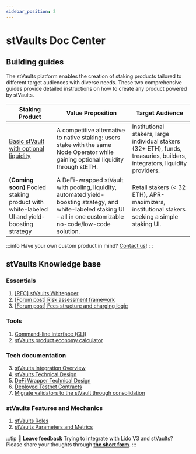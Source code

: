 ```yaml
---
sidebar_position: 2
---
```


# stVaults Doc Center

## Building guides
The stVaults platform enables the creation of staking products tailored to different target audiences with diverse needs. These two comprehensive guides provide detailed instructions on how to create any product powered by stVaults.

| Staking Product | Value Proposition | Target Audience |
| -------- | -------- | -------- |
| [Basic stVault with optional liquidity](./building-guides/basic-stvault.md) | A competitive alternative to native staking: users stake with the same Node Operator while gaining optional liquidity through stETH. | Institutional stakers, large individual stakers (32+ ETH), funds, treasuries, builders, integrators, liquidity providers. |
| **(Coming soon)** Pooled staking product with white-labeled UI and yield-boosting strategy | A DeFi-wrapped stVault with pooling, liquidity, automated yield-boosting strategy, and white-labeled staking UI – all in one customizable no-code/low-code solution. | Retail stakers (< 32 ETH), APR-maximizers, institutional stakers seeking a simple staking UI. |

:::info
Have your own custom product in mind? [Contact us](https://tally.so/r/mVrkZa)!
:::


## stVaults Knowledge base
### Essentials
1. [[RFC] stVaults Whitepaper](https://hackmd.io/@lido/B1NuB15-gx)
2. [[Forum post] Risk assessment framework](https://research.lido.fi/t/risk-assessment-framework-for-stvaults/9978/4)
3. [[Forum post] Fees structure and charging logic](https://research.lido.fi/t/default-risk-assessment-framework-and-fees-parameters-for-lido-v3-stvaults/10504)

### Tools
1. [Command-line interface (CLI)](https://lidofinance.github.io/lido-staking-vault-cli/)
2. [stVaults product economy calculator](https://docs.google.com/spreadsheets/d/1Zwixmdq93Pe_jXeuKZTMj5yY_b7HEh8ua5OY_6icxT8/edit?usp=sharing)

### Tech documentation
3. [stVaults Integration Overview](./integration-overview.md)
1. [stVaults Technical Design](https://hackmd.io/@lido/stVaults-design)
2. [DeFi Wrapper Technical Design](https://hackmd.io/@lido/lido-v3-wrapper-design)
4. [Deployed Testnet Contracts](../../deployed-contracts/hoodi-lidov3/)
5. [Migrate validators to the stVault through consolidation](./consolidation.md)

### stVaults Features and Mechanics
1. [stVaults Roles](./roles-and-permissions.md)
2. [stVaults Parameters and Metrics](./parameters-and-metrics.md)


:::tip 📣 **Leave feedback**
    Trying to integrate with Lido V3 and stVaults?
    Please share your thoughts through **[the short form](https://tally.so/r/3X9vYe)**.
:::
